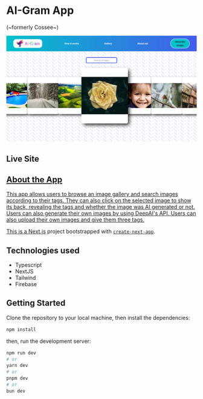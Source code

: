 # AI-Gram  App
(~formerly  Cossee~)

<img src="/public/screenshot.png">

## Live Site

<a href="am-i-ai.vercel.app" target="_blank">

## About the App

This app allows users to browse an image gallery and search images according to their tags. They can also click on the selected image to show its back, revealing the tags and whether the image was AI generated or not. Users can also generate their own images by using DeepAI's API. Users can also upload their own images and give them three tags. 

This is a [Next.js](https://nextjs.org/) project bootstrapped with [`create-next-app`](https://github.com/vercel/next.js/tree/canary/packages/create-next-app).

## Technologies used

- Typescript
- NextJS
- Tailwind
- Firebase

## Getting Started

Clone the repository to your local machine, then install the dependencies:
```bash
npm install
```

then, run the development server:

```bash
npm run dev
# or
yarn dev
# or
pnpm dev
# or
bun dev
```